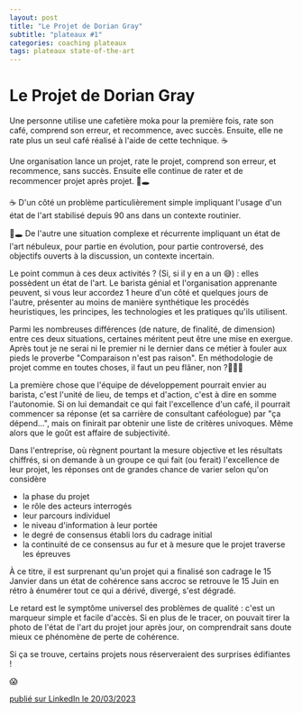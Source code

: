 ```yaml
---
layout: post
title: "Le Projet de Dorian Gray"
subtitle: "plateaux #1"
categories: coaching plateaux
tags: plateaux state-of-the-art
---
```

# Le Projet de Dorian Gray

Une personne utilise une cafetière moka pour la première fois, rate son café, comprend son erreur, et recommence, avec succès. Ensuite, elle ne rate plus un seul café réalisé à l'aide de cette technique. ☕️

Une organisation lance un projet, rate le projet, comprend son erreur, et recommence, sans succès. Ensuite elle continue de rater et de recommencer projet après projet. 🚧🕳
<!--more-->

☕️ D'un côté un problème particulièrement simple impliquant l'usage d'un état de l'art stabilisé depuis 90 ans dans un contexte routinier.

🚧🕳 De l'autre une situation complexe et récurrente impliquant un état de l'art nébuleux, pour partie en évolution, pour partie controversé, des objectifs ouverts à la discussion, un contexte incertain.

Le point commun à ces deux activités ? (Si, si il y en a un 😅) : elles possèdent un état de l'art. Le barista génial et l'organisation apprenante peuvent, si vous leur accordez 1 heure d'un côté et quelques jours de l'autre, présenter au moins de manière synthétique les procédés heuristiques, les principes, les technologies et les pratiques qu'ils utilisent.

Parmi les nombreuses différences (de nature, de finalité, de dimension) entre ces deux situations, certaines méritent peut être une mise en exergue. Après tout je ne serai ni le premier ni le dernier dans ce métier à fouler aux pieds le proverbe "Comparaison n'est pas raison". En méthodologie de projet comme en toutes choses, il faut un peu flâner, non ?🚶🏻‍♂️

La première chose que l'équipe de développement pourrait envier au barista, c'est l'unité de lieu, de temps et d'action, c'est à dire en somme l'autonomie. Si on lui demandait ce qui fait l'excellence d'un café, il pourrait commencer sa réponse (et sa carrière de consultant caféologue) par "ça dépend…", mais on finirait par obtenir une liste de critères univoques. Même alors que le goût est affaire de subjectivité.

Dans l'entreprise, où règnent pourtant la mesure objective et les résultats chiffrés, si on demande à un groupe ce qui fait (ou ferait) l'excellence de leur projet, les réponses ont de grandes chance de varier selon qu'on considère

- la phase du projet
- le rôle des acteurs interrogés
- leur parcours individuel
- le niveau d'information à leur portée
- le degré de consensus établi lors du cadrage initial
- la continuité de ce consensus au fur et à mesure que le projet traverse les épreuves

À ce titre, il est surprenant qu'un projet qui a finalisé son cadrage le 15 Janvier dans un état de cohérence sans accroc se retrouve le 15 Juin en rétro à énumérer tout ce qui a dérivé, divergé, s'est dégradé.

Le retard est le symptôme universel des problèmes de qualité : c'est un marqueur simple et facile d'accès. Si en plus de le tracer, on pouvait tirer la photo de l'état de l'art du projet jour après jour, on comprendrait sans doute mieux ce phénomène de perte de cohérence.

Si ça se trouve, certains projets nous réserveraient des surprises édifiantes !

😱

[publié sur LinkedIn le 20/03/2023](https://www.linkedin.com/posts/christophe-thibaut-35b4657_dettetechnique-activity-7043541256064356352-lVT6?utm_source=share&utm_medium=member_desktop)
